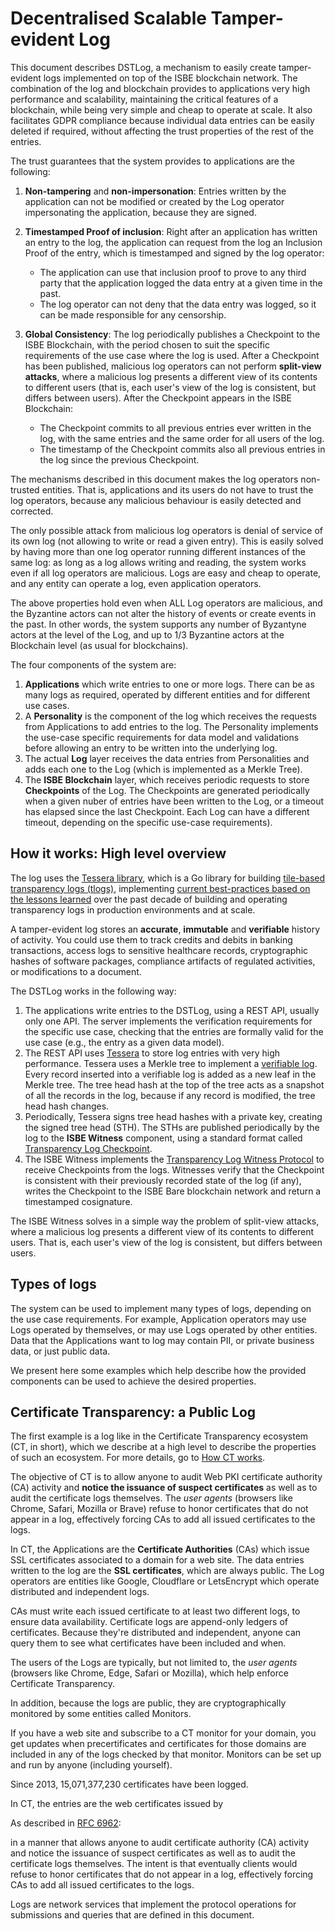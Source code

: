 # Decentralised Scalable Tamper-evident Log

This document describes DSTLog, a mechanism to easily create tamper-evident logs implemented on top of the ISBE blockchain network. The combination of the log and blockchain provides to applications very high performance and scalability, maintaining the critical features of a blockchain, while being very simple and cheap to operate at scale. It also facilitates GDPR compliance because individual data entries can be easily deleted if required, without affecting the trust properties of the rest of the entries.

The trust guarantees that the system provides to applications are the following:

1. **Non-tampering** and **non-impersonation**: Entries written by the application can not be modified or created by the Log operator impersonating the application, because they are signed.

2. **Timestamped Proof of inclusion**: Right after an application has written an entry to the log, the application can request from the log an Inclusion Proof of the entry, which is timestamped and signed by the log operator:
   - The application can use that inclusion proof to prove to any third party that the application logged the data entry at a given time in the past.
   - The log operator can not deny that the data entry was logged, so it can be made responsible for any censorship.

3. **Global Consistency**: The log periodically publishes a Checkpoint to the ISBE Blockchain, with the period chosen to suit the specific requirements of the use case where the log is used. After a Checkpoint has been published, malicious log operators can not perform **split-view attacks**, where a malicious log presents a different view of its contents to different users (that is, each user's view of the log is consistent, but differs between users). After the Checkpoint appears in the ISBE Blockchain:
   - The Checkpoint commits to all previous entries ever written in the log, with the same entries and the same order for all users of the log.
   - The timestamp of the Checkpoint commits also all previous entries in the log since the previous Checkpoint.

The mechanisms described in this document makes the log operators non-trusted entities. That is, applications and its users do not have to trust the log operators, because any malicious behaviour is easily detected and corrected.

The only possible attack from malicious log operators is denial of service of its own log (not allowing to write or read a given entry). This is easily solved by having more than one log operator running different instances of the same log: as long as a log allows writing and reading, the system works even if all log operators are malicious. Logs are easy and cheap to operate, and any entity can operate a log, even application operators.

The above properties hold even when ALL Log operators are malicious, and the Byzantine actors can not alter the history of events or create events in the past. In other words, the system supports any number of Byzantyne actors at the level of the Log, and up to 1/3 Byzantine actors at the Blockchain level (as usual for blockchains).



The four components of the system are:

1. **Applications** which write entries to one or more logs. There can be as many logs as required, operated by different entities and for different use cases.
2. A **Personality** is the component of the log which receives the requests from Applications to add entries to the log. The Personality implements the use-case specific requirements for data model and validations before allowing an entry to be written into the underlying log.
3. The actual **Log** layer receives the data entries from Personalities and adds each one to the Log (which is implemented as a Merkle Tree).
4. The **ISBE Blockchain** layer, which receives periodic requests to store **Checkpoints** of the Log. The Checkpoints are generated periodically when a given nuber of entries have been written to the Log, or a timeout has elapsed since the last Checkpoint. Each Log can have a different timeout, depending on the specific use-case requirements).

## How it works: High level overview

The log uses the [Tessera library](https://github.com/transparency-dev/tessera), which is a Go library for building [tile-based transparency logs (tlogs)](https://c2sp.org/tlog-tiles), implementing 
[current best-practices based on the lessons learned](https://transparency.dev/articles/tile-based-logs/)
over the past decade of building and operating transparency logs in production environments and at scale.

A tamper-evident log stores an **accurate**, **immutable** and **verifiable** history of activity. You could use them to track credits and debits in banking transactions, access logs to sensitive healthcare records, cryptographic hashes of software packages, compliance artifacts of regulated activities, or modifications to a document.

The DSTLog works in the following way:

1. The applications write entries to the DSTLog, using a REST API, usually only one API. The server implements the verification requirements for the specific use case, checking that the entries are formally valid for the use case (e.g., the entry as a given data model).
2. The REST API uses [Tessera](https://github.com/transparency-dev/tessera) to store log entries with very high performance.  Tessera uses a Merkle tree to implement a [verifiable log](https://transparency.dev/verifiable-data-structures/). Every record inserted into a verifiable log is added as a new leaf in the Merkle tree. The tree head hash at the top of the tree acts as a snapshot of all the records in the log, because if any record is modified, the tree head hash changes.
3. Periodically, Tessera signs tree head hashes with a private key, creating the signed tree head (STH). The STHs are published periodically by the log to the **ISBE Witness** component, using a standard format called [Transparency Log Checkpoint](https://github.com/C2SP/C2SP/blob/main/tlog-checkpoint.md).
4. The ISBE Witness implements the [Transparency Log Witness Protocol](https://github.com/transparency-dev/witness-protocol) to receive Checkpoints from the logs. Witnesses verify that the Checkpoint is consistent with their previously recorded state of the log (if any), writes the Checkpoint to the ISBE Bare blockchain network and return a timestamped cosignature.

The ISBE Witness solves in a simple way the problem of split-view attacks, where a malicious log presents a different view of its contents to different users. That is, each user's view of the log is consistent, but differs between users.

## Types of logs

The system can be used to implement many types of logs, depending on the use case requirements. For example, Application operators may use Logs operated by themselves, or may use Logs operated by other entities. Data that the Applications want to log may contain PII, or private business data, or just public data.

We present here some examples which help describe how the provided components can be used to achieve the desired properties.

## Certificate Transparency: a Public Log

The first example is a log like in the Certificate Transparency ecosystem (CT, in short), which we describe at a high level to describe the properties of such an ecosystem. For more details, go to [How CT works](https://certificate.transparency.dev/howctworks/).

The objective of CT is to allow anyone to audit Web PKI certificate authority (CA) activity and **notice the issuance of suspect certificates** as well as to audit the certificate logs themselves. The _user agents_ (browsers like Chrome, Safari, Mozilla or Brave) refuse to honor certificates that do not appear in a log, effectively forcing CAs to add all issued certificates to the logs.

In CT, the Applications are the **Certificate Authorities** (CAs) which issue SSL certificates associated to a domain for a web site. The data entries written to the log are the **SSL certificates**, which are always public. The Log operators are entities like Google, Cloudflare or LetsEncrypt which operate distributed and independent logs.

CAs must write each issued certificate to at least two different logs, to ensure data availability. Certificate logs are append-only ledgers of certificates. Because they're distributed and independent, anyone can query them to see what certificates have been included and when.

The users of the Logs are typically, but not limited to, the _user agents_ (browsers like Chrome, Edge, Safari or Mozilla), which help enforce Certificate Transparency.

In addition, because the logs are public, they are cryptographically monitored by some entities called Monitors.

If you have a web site and subscribe to a CT monitor for your domain, you get updates when precertificates and certificates for those domains are included in any of the logs checked by that monitor. Monitors can be set up and run by anyone (including yourself).







Since 2013, 15,071,377,230 certificates have been logged.

In CT, the entries are the web certificates issued by 

As described in [RFC 6962](https://datatracker.ietf.org/doc/rfc6962/):

in a manner that allows anyone to audit
   certificate authority (CA) activity and notice the issuance of
   suspect certificates as well as to audit the certificate logs
   themselves.  The intent is that eventually clients would refuse to
   honor certificates that do not appear in a log, effectively forcing
   CAs to add all issued certificates to the logs.

   Logs are network services that implement the protocol operations for
   submissions and queries that are defined in this document.
